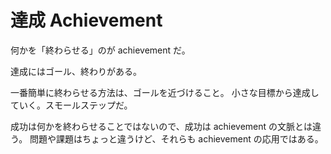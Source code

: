 # 達成 Achievement

何かを「終わらせる」のが achievement だ。

達成にはゴール、終わりがある。

一番簡単に終わらせる方法は、ゴールを近づけること。
小さな目標から達成していく。スモールステップだ。

成功は何かを終わらせることではないので、成功は achievement の文脈とは違う。
問題や課題はちょっと違うけど、それらも achievement の応用ではある。
